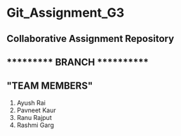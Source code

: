 # Git_Assignment_G3
Collaborative Assignment Repository
-----------------------------------------------------
********* BRANCH **********
--------------------------------------------------------------------
"TEAM MEMBERS"
---------------------------------------------------------------------
1. Ayush Rai
2. Pavneet Kaur
3. Ranu Rajput
4. Rashmi Garg

